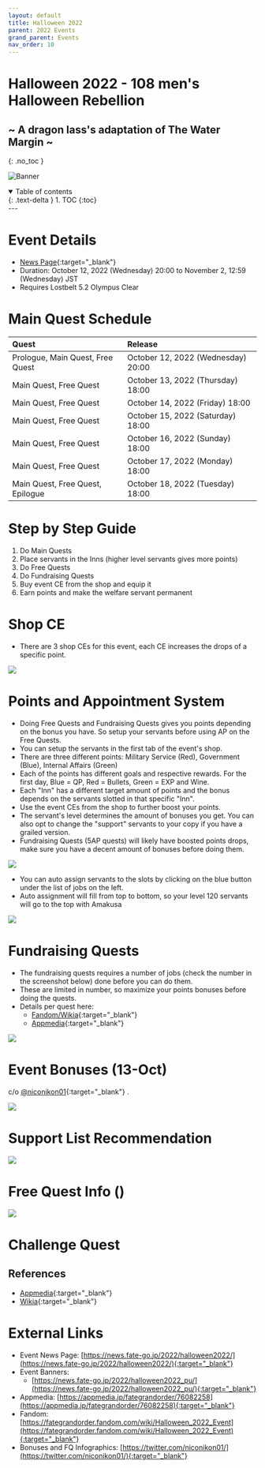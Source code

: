 ```yaml
---
layout: default
title: Halloween 2022
parent: 2022 Events
grand_parent: Events
nav_order: 10
---
```


# Halloween 2022 - 108 men's Halloween Rebellion
## ~ A dragon lass's adaptation of The Water Margin ~
{: .no_toc }

![Banner](https://news.fate-go.jp/wp-content/uploads/2022/halloween2022_tjwol_full_xndea/top_banner.png)

<details open markdown="block">
  <summary>
    Table of contents
  </summary>
  {: .text-delta }
1. TOC
{:toc}
</details>
---

# Event Details
- [News Page](https://news.fate-go.jp/2022/halloween2022/){:target="_blank"}
- Duration: October 12, 2022 (Wednesday) 20:00 to November 2, 12:59 (Wednesday) JST
- Requires Lostbelt 5.2 Olympus Clear

# Main Quest Schedule

| Quest | Release |
| :-- | :-- |
| Prologue, Main Quest, Free Quest | October 12, 2022 (Wednesday) 20:00 |
| Main Quest, Free Quest | October 13, 2022 (Thursday) 18:00 |
| Main Quest, Free Quest | October 14, 2022 (Friday) 18:00 |
| Main Quest, Free Quest | October 15, 2022 (Saturday) 18:00 |
| Main Quest, Free Quest | October 16, 2022 (Sunday) 18:00 |
| Main Quest, Free Quest | October 17, 2022 (Monday) 18:00 |
| Main Quest, Free Quest, Epilogue | October 18, 2022 (Tuesday) 18:00 |

# Step by Step Guide
1. Do Main Quests
2. Place servants in the Inns (higher level servants gives more points)
3. Do Free Quests
4. Do Fundraising Quests
5. Buy event CE from the shop and equip it
6. Earn points and make the welfare servant permanent

# Shop CE

- There are 3 shop CEs for this event, each CE increases the drops of a specific point.

![](https://news.fate-go.jp/wp-content/uploads/2022/halloween2022_tjwol_full_xndea/info_image_05.png)

# Points and Appointment System
- Doing Free Quests and Fundraising Quests gives you points depending on the bonus you have. So setup your servants before using AP on the Free Quests.
- You can setup the servants in the first tab of the event's shop.
- There are three different points: Military Service (Red), Government (Blue), Internal Affairs (Green)
- Each of the points has different goals and respective rewards. For the first day, Blue = QP, Red = Bullets, Green = EXP and Wine.
- Each "Inn" has a different target amount of points and the bonus depends on the servants slotted in that specific "Inn".
- Use the event CEs from the shop to further boost your points.
- The servant's level determines the amount of bonuses you get. You can also opt to change the "support" servants to your copy if you have a grailed version.
- Fundraising Quests (5AP quests) will likely have boosted points drops, make sure you have a decent amount of bonuses before doing them.

![](https://news.fate-go.jp/wp-content/uploads/2022/halloween2022_tjwol_full_xndea/info_image_02.png)

- You can auto assign servants to the slots by clicking on the blue button under the list of jobs on the left.
- Auto assignment will fill from top to bottom, so your level 120 servants will go to the top with Amakusa

![](https://news.fate-go.jp/wp-content/uploads/2022/halloween2022_tjwol_full_xndea/info_image_03.png)

# Fundraising Quests
- The fundraising quests requires a number of jobs (check the number in the screenshot below) done before you can do them.
- These are limited in number, so maximize your points bonuses before doing the quests.
- Details per quest here:
    - [Fandom/Wikia](https://fategrandorder.fandom.com/wiki/Halloween_2022_Event#Fundraising_Quest){:target="_blank"}
    - [Appmedia](https://appmedia.jp/fategrandorder/76092287){:target="_blank"}

![](https://media.discordapp.net/attachments/802752542538203147/1030028299927293964/Screenshot_20221013_160127_FateGO.jpg?width=720&height=450)


<!--
.edit jp-guides 1029612154451660830 {
  "embeds": [
    {
      "title": "Event Bonuses, Recommended Support and Event bonuses",
      "description": "https://twitter.com/niconikon01/status/1580492353844154368 \n\nLast updated Thursday, October 13, 2022 5:44 PM (2 minutes ago)\n",
      "image": "https://pbs.twimg.com/media/Fe8JMv2agAErkXV?format=jpg&name=4096x4096"
    },
    {
      "image": "https://pbs.twimg.com/media/Fe8JNf2acAAz_VF?format=jpg&name=large"
    },
    {
      "image": "https://pbs.twimg.com/media/Fe8JK9TakAEha-8?format=jpg&name=4096x4096"
    }
  ]
}
-->


# Event Bonuses (13-Oct)
c/o [@niconikon01](https://twitter.com/niconikon01/status/1580492353844154368){:target="_blank"} .

![](https://pbs.twimg.com/media/Fe8JMv2agAErkXV?format=jpg&name=4096x4096)

# Support List Recommendation

![](https://pbs.twimg.com/media/Fe8JNf2acAAz_VF?format=jpg&name=large)

# Free Quest Info ()

![](https://pbs.twimg.com/media/Fe8JK9TakAEha-8?format=jpg&name=4096x4096)

# Challenge Quest


## References

- [Appmedia](){:target="_blank"}
- [Wikia](){:target="_blank"}

# External Links
- Event News Page: [https://news.fate-go.jp/2022/halloween2022/](https://news.fate-go.jp/2022/halloween2022/){:target="_blank"}
- Event Banners:
    - [https://news.fate-go.jp/2022/halloween2022_pu/](https://news.fate-go.jp/2022/halloween2022_pu/){:target="_blank"}
- Appmedia: [https://appmedia.jp/fategrandorder/76082258](https://appmedia.jp/fategrandorder/76082258){:target="_blank"}
- Fandom: [https://fategrandorder.fandom.com/wiki/Halloween_2022_Event](https://fategrandorder.fandom.com/wiki/Halloween_2022_Event){:target="_blank"}
- Bonuses and FQ Infographics: [https://twitter.com/niconikon01/](https://twitter.com/niconikon01/){:target="_blank"}